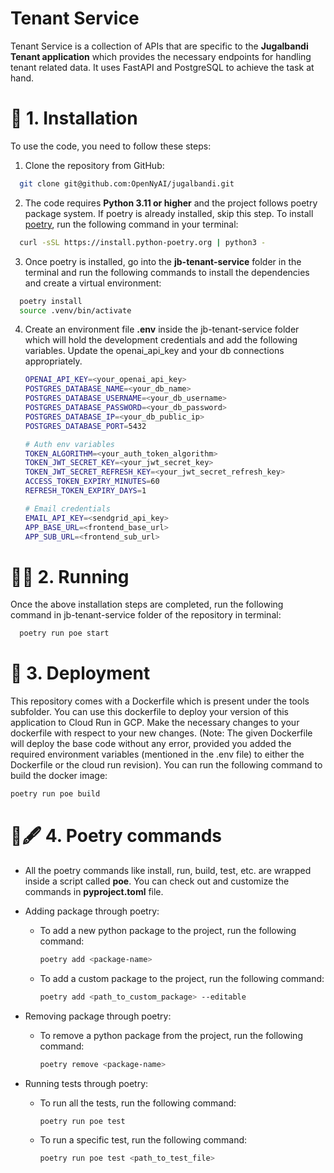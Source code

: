 # Tenant Service

Tenant Service is a collection of APIs that are specific to the **Jugalbandi Tenant application** which provides the necessary endpoints for handling tenant related data. It uses FastAPI and PostgreSQL to achieve the task at hand.

# 🔧 1. Installation

To use the code, you need to follow these steps:

1. Clone the repository from GitHub:

```bash
  git clone git@github.com:OpenNyAI/jugalbandi.git
```

2. The code requires **Python 3.11 or higher** and the project follows poetry package system. If poetry is already installed, skip this step. To install [poetry](https://python-poetry.org/docs/), run the following command in your terminal:

```bash
  curl -sSL https://install.python-poetry.org | python3 -
```

3. Once poetry is installed, go into the **jb-tenant-service** folder in the terminal and run the following commands to install the dependencies and create a virtual environment:

```bash
  poetry install
  source .venv/bin/activate
```

4. Create an environment file **.env** inside the jb-tenant-service folder which will hold the development credentials and add the following variables. Update the openai_api_key and your db connections appropriately.

   ```bash
   OPENAI_API_KEY=<your_openai_api_key>
   POSTGRES_DATABASE_NAME=<your_db_name>
   POSTGRES_DATABASE_USERNAME=<your_db_username>
   POSTGRES_DATABASE_PASSWORD=<your_db_password>
   POSTGRES_DATABASE_IP=<your_db_public_ip>
   POSTGRES_DATABASE_PORT=5432

   # Auth env variables
   TOKEN_ALGORITHM=<your_auth_token_algorithm>
   TOKEN_JWT_SECRET_KEY=<your_jwt_secret_key>
   TOKEN_JWT_SECRET_REFRESH_KEY=<your_jwt_secret_refresh_key>
   ACCESS_TOKEN_EXPIRY_MINUTES=60
   REFRESH_TOKEN_EXPIRY_DAYS=1

   # Email credentials
   EMAIL_API_KEY=<sendgrid_api_key>
   APP_BASE_URL=<frontend_base_url>
   APP_SUB_URL=<frontend_sub_url>
   ```

# 🏃🏻 2. Running

Once the above installation steps are completed, run the following command in jb-tenant-service folder of the repository in terminal:

```bash
  poetry run poe start
```

# 🚀 3. Deployment

This repository comes with a Dockerfile which is present under the tools subfolder. You can use this dockerfile to deploy your version of this application to Cloud Run in GCP.
Make the necessary changes to your dockerfile with respect to your new changes. (Note: The given Dockerfile will deploy the base code without any error, provided you added the required environment variables (mentioned in the .env file) to either the Dockerfile or the cloud run revision). You can run the following command to build the docker image:

```bash
poetry run poe build
```

# 📜🖋 4. Poetry commands

- All the poetry commands like install, run, build, test, etc. are wrapped inside a script called **poe**. You can check out and customize the commands in **pyproject.toml** file.
- Adding package through poetry:

  - To add a new python package to the project, run the following command:

    ```bash
    poetry add <package-name>
    ```

  - To add a custom package to the project, run the following command:

    ```bash
    poetry add <path_to_custom_package> --editable
    ```

- Removing package through poetry:

  - To remove a python package from the project, run the following command:

    ```bash
    poetry remove <package-name>
    ```

- Running tests through poetry:

  - To run all the tests, run the following command:

    ```bash
    poetry run poe test
    ```

  - To run a specific test, run the following command:

    ```bash
    poetry run poe test <path_to_test_file>
    ```
